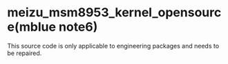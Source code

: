 # meizu_msm8953_kernel_opensource(mblue note6)
This source code is only applicable to engineering packages and needs to be repaired.
